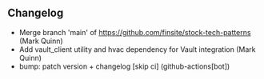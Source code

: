 ## Changelog

- Merge branch 'main' of https://github.com/finsite/stock-tech-patterns (Mark Quinn)
- Add vault_client utility and hvac dependency for Vault integration (Mark Quinn)
- bump: patch version + changelog [skip ci] (github-actions[bot])
